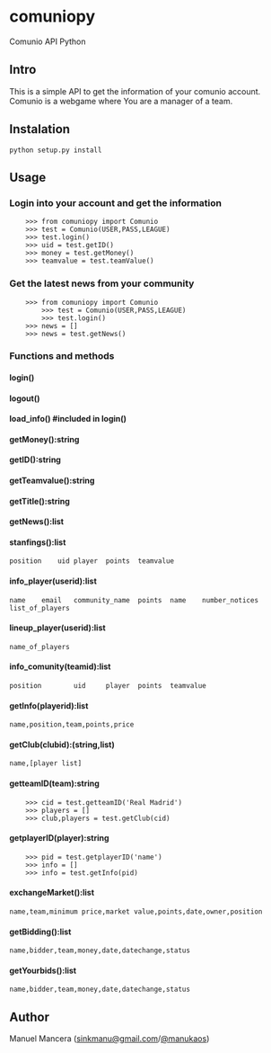 comuniopy
=========

Comunio API Python


Intro
-----

This is a simple API to get the information of your comunio account. Comunio is a webgame where You are a manager of a team.


Instalation
-----------

``` 
python setup.py install 
```


Usage
-----

### Login into your account and get the information

```
	>>> from comuniopy import Comunio
	>>> test = Comunio(USER,PASS,LEAGUE)
	>>> test.login()
	>>> uid = test.getID()
	>>> money = test.getMoney()
	>>> teamvalue = test.teamValue()

```
### Get the latest news from your community

```
	>>> from comuniopy import Comunio
        >>> test = Comunio(USER,PASS,LEAGUE)
        >>> test.login()
	>>> news = []
	>>> news = test.getNews()

```

### Functions and methods

#### login()
#### logout()
#### load_info() #included in login()
#### getMoney():string
#### getID():string
#### getTeamvalue():string
#### getTitle():string
#### getNews():list
#### stanfings():list
```
position	uid	player	points	teamvalue
``` 
#### info_player(userid):list
```
name	email	community_name	points	name	number_notices	list_of_players
```
#### lineup_player(userid):list
```
name_of_players
```
#### info_comunity(teamid):list
```
position        uid     player  points  teamvalue
```
#### getInfo(playerid):list
```
name,position,team,points,price
```
#### getClub(clubid):(string,list)
```
name,[player list]
```
#### getteamID(team):string
```
	>>> cid = test.getteamID('Real Madrid')
	>>> players = []
	>>> club,players = test.getClub(cid)
```
#### getplayerID(player):string
```
	>>> pid = test.getplayerID('name')
	>>> info = []
	>>> info = test.getInfo(pid)
```
#### exchangeMarket():list
```
name,team,minimum price,market value,points,date,owner,position
```
#### getBidding():list
```
name,bidder,team,money,date,datechange,status
```
#### getYourbids():list
```
name,bidder,team,money,date,datechange,status
```




Author
------

Manuel Mancera (sinkmanu@gmail.com/[@manukaos](https://twitter.com/manukaos))
